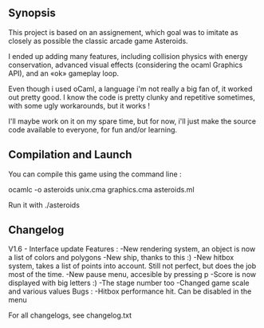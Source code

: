 ## Synopsis

This project is based on an assignement, which goal was to imitate as closely as possible the classic arcade game Asteroids.

I ended up adding many features, including collision physics with energy conservation, advanced visual effects (considering the ocaml Graphics API), and an «ok» gameplay loop.

Even though i used oCaml, a language i'm not really a big fan of, it worked out pretty good. I know the code is pretty clunky and repetitive sometimes, with some ugly workarounds, but it works !

I'll maybe work on it on my spare time, but for now, i'll just make the source code available to everyone, for fun and/or learning.

## Compilation and Launch

You can compile this game using the command line :

ocamlc -o asteroids unix.cma graphics.cma asteroids.ml

Run it with ./asteroids

## Changelog

V1.6 - Interface update
Features :
  -New rendering system, an object is now a list of colors and polygons
  -New ship, thanks to this :)
  -New hitbox system, takes a list of points into account. Still not perfect, but does the job most of the time.
  -New pause menu, accesible by pressing p
  -Score is now displayed with big letters :)
  -The stage number too
  -Changed game scale and various values
Bugs :
  -Hitbox performance hit. Can be disabled in the menu

For all changelogs, see changelog.txt
